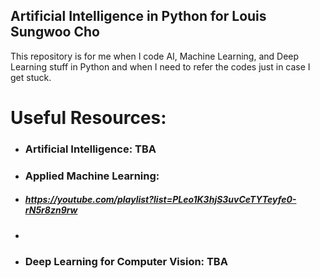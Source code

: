 ## Artificial Intelligence in Python for Louis Sungwoo Cho

This repository is for me when I code AI, Machine Learning, and Deep Learning stuff in Python and when I need to refer the codes just in case I get stuck.

# Useful Resources:

- ### Artificial Intelligence: TBA
- ### Applied Machine Learning: 
- ##### https://youtube.com/playlist?list=PLeo1K3hjS3uvCeTYTeyfe0-rN5r8zn9rw
- 
- ### Deep Learning for Computer Vision: TBA
